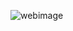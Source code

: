 ![webimage](https://github.com/Berlin629252/Html-Portfolio/assets/66897078/3b6c929f-d6a8-4006-bfb4-d6d8bfaccc73)
